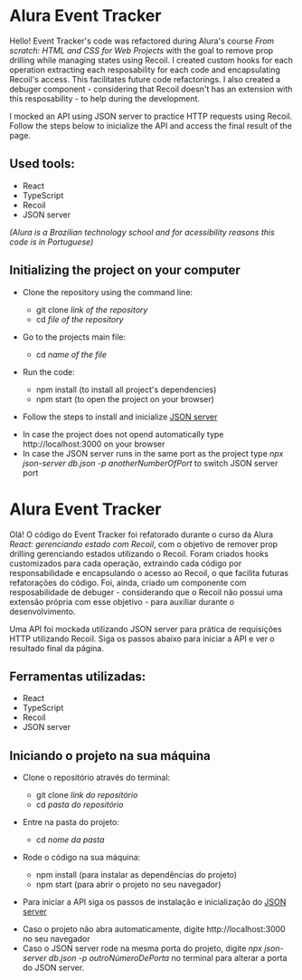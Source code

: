 # Alura Event Tracker

Hello! Event Tracker's code was refactored during Alura's course *From scratch: HTML and CSS for Web Projects* with the goal to remove prop drilling while managing states using Recoil. I created custom hooks for each operation extracting each resposability for each code and encapsulating Recoil's access. This facilitates future code refactorings. I also created a debuger component - considering that Recoil doesn't has an extension with this resposability - to help during the development.

I mocked an API using JSON server to practice HTTP requests using Recoil. Follow the steps below to inicialize the API and access the final result of the page.

## Used tools:

* React
* TypeScript
* Recoil
* JSON server

*(Alura is a Brazilian technology school and for acessibility reasons this code is in Portuguese)*

## Initializing the project on your computer

- Clone the repository using the command line:
    - git clone *link of the repository*
    - cd *file of the repository*
 
- Go to the projects main file:
    - cd *name of the file*
 
- Run the code:
    - npm install (to install all project's dependencies)
    - npm start (to open the project on your browser)
 
- Follow the steps to install and inicialize [JSON server](https://github.com/typicode/json-server#getting-started)
 
* In case the project does not opend automatically type http://localhost:3000 on your browser
* In case the JSON server runs in the same port as the project type *npx json-server db.json -p anotherNumberOfPort* to switch JSON server port


#

# Alura Event Tracker

Olá! O código do Event Tracker foi refatorado durante o curso da Alura *React: gerenciando estado com Recoil*, com o objetivo de remover prop drilling gerenciando estados utilizando o Recoil. Foram criados hooks customizados para cada operação, extraindo cada código por responsabilidade e encapsulando o acesso ao Recoil, o que facilita futuras refatorações do código. Foi, ainda, criado um componente com resposabilidade de debuger - considerando que o Recoil não possui uma extensão própria com esse objetivo -  para auxiliar durante o desenvolvimento.

Uma API foi mockada utilizando JSON server para prática de requisições HTTP utilizando Recoil. Siga os passos abaixo para iniciar a API e ver o resultado final da página.

## Ferramentas utilizadas:

* React
* TypeScript
* Recoil
* JSON server

## Iniciando o projeto na sua máquina

- Clone o repositório através do terminal:
    - git clone *link do repositório*
    - cd *pasta do repositório*
 
- Entre na pasta do projeto:
    - cd *nome da pasta*
 
- Rode o código na sua máquina:
    - npm install (para instalar as dependências do projeto)
    - npm start (para abrir o projeto no seu navegador)
 
- Para iniciar a API siga os passos de instalação e inicialização do [JSON server](https://github.com/typicode/json-server#getting-started)
 
* Caso o projeto não abra automaticamente, digite http://localhost:3000 no seu navegador
* Caso o JSON server rode na mesma porta do projeto, digite *npx json-server db.json -p outroNúmeroDePorta* no terminal para alterar a porta do JSON server.
